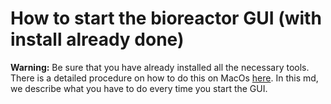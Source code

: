 # How to start the bioreactor GUI (with install already done)

**Warning:** Be sure that you have already installed all the necessary tools. There is a detailed procedure on how to do this on MacOs [here](./bio-gui-install-macos). In this md, we describe what you have to do every time you start the GUI.